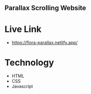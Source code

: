 ## Parallax Scrolling Website

# Live Link
- https://flora-parallax.netlify.app/

# Technology
- HTML
- CSS
- Javascript


